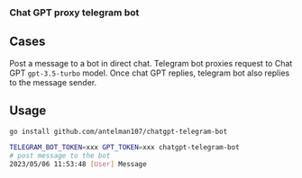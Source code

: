 

### Chat GPT proxy telegram bot
## Cases
Post a message to a bot in direct chat.
Telegram bot proxies request to Chat GPT `gpt-3.5-turbo` model.
Once chat GPT replies, telegram bot also replies to the message sender.

## Usage
```bash
go install github.com/antelman107/chatgpt-telegram-bot

TELEGRAM_BOT_TOKEN=xxx GPT_TOKEN=xxx chatgpt-telegram-bot
# post message to the bot
2023/05/06 11:53:48 [User] Message
```
